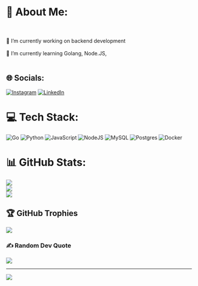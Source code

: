 # 💫 About Me:
<br><br>    🔭 I’m currently working on backend development<br><br>    🌱 I’m currently learning  Golang, Node.JS,<br><br>


## 🌐 Socials:
[![Instagram](https://img.shields.io/badge/Instagram-%23E4405F.svg?logo=Instagram&logoColor=white)](https://instagram.com/josevrodrigues_) [![LinkedIn](https://img.shields.io/badge/LinkedIn-%230077B5.svg?logo=linkedin&logoColor=white)](https://linkedin.com/in/josé-vitor-rodrigues-79b81128a) 

# 💻 Tech Stack:
![Go](https://img.shields.io/badge/go-%2300ADD8.svg?style=for-the-badge&logo=go&logoColor=white) ![Python](https://img.shields.io/badge/python-3670A0?style=for-the-badge&logo=python&logoColor=ffdd54) ![JavaScript](https://img.shields.io/badge/javascript-%23323330.svg?style=for-the-badge&logo=javascript&logoColor=%23F7DF1E) ![NodeJS](https://img.shields.io/badge/node.js-6DA55F?style=for-the-badge&logo=node.js&logoColor=white) ![MySQL](https://img.shields.io/badge/mysql-4479A1.svg?style=for-the-badge&logo=mysql&logoColor=white) ![Postgres](https://img.shields.io/badge/postgres-%23316192.svg?style=for-the-badge&logo=postgresql&logoColor=white) ![Docker](https://img.shields.io/badge/docker-%230db7ed.svg?style=for-the-badge&logo=docker&logoColor=white)
# 📊 GitHub Stats:
![](https://github-readme-stats.vercel.app/api?username=josevitorrodriguess&theme=tokyonight&hide_border=false&include_all_commits=false&count_private=true)<br/>
![](https://github-readme-streak-stats.herokuapp.com/?user=josevitorrodriguess&theme=tokyonight&hide_border=false)<br/>
![](https://github-readme-stats.vercel.app/api/top-langs/?username=josevitorrodriguess&theme=tokyonight&hide_border=false&include_all_commits=false&count_private=true&layout=compact)

## 🏆 GitHub Trophies
![](https://github-profile-trophy.vercel.app/?username=josevitorrodriguess&theme=tokyonight&no-frame=false&no-bg=false&margin-w=4)

### ✍️ Random Dev Quote
![](https://quotes-github-readme.vercel.app/api?type=horizontal&theme=tokyonight)

---
[![](https://visitcount.itsvg.in/api?id=josevitorrodriguess&icon=5&color=1)](https://visitcount.itsvg.in)

<!-- Proudly created with GPRM ( https://gprm.itsvg.in ) -->

